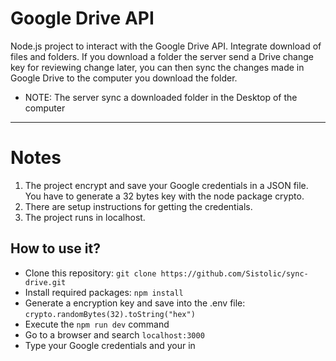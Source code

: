 # Google Drive API

Node.js project to interact with the Google Drive API.
Integrate download of files and folders.
If you download a folder the server send a Drive change key for reviewing change later, you can then sync the changes made in Google Drive to the computer you download the folder.
  - NOTE: The server sync a downloaded folder in the Desktop of the computer

---
# Notes

1. The project encrypt and save your Google credentials in a JSON file. You have to generate a 32 bytes key with the node package crypto.
2. There are setup instructions for getting the credentials.
3. The project runs in localhost.

## How to use it?
- Clone this repository: `git clone https://github.com/Sistolic/sync-drive.git`
- Install required packages: `npm install`
- Generate a encryption key and save into the .env file: `crypto.randomBytes(32).toString("hex")`
- Execute the `npm run dev` command
- Go to a browser and search `localhost:3000`
- Type your Google credentials and your in